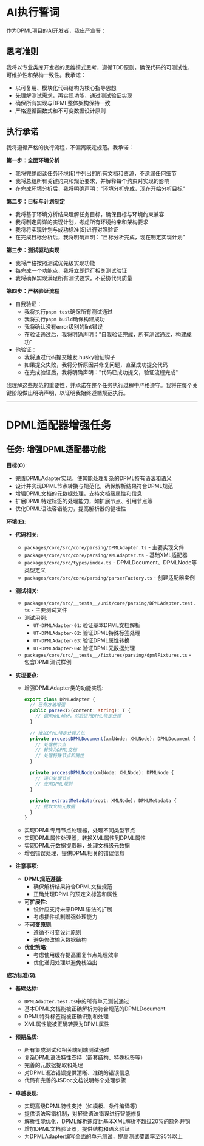 # AI执行誓词

作为DPML项目的AI开发者，我庄严宣誓：

## 思考准则
我将以专业类库开发者的思维模式思考，遵循TDD原则，确保代码的可测试性、可维护性和架构一致性。我承诺：
- 以可复用、模块化代码结构为核心指导思想
- 先理解测试需求，再实现功能，通过测试验证实现
- 确保所有实现与DPML整体架构保持一致
- 严格遵循函数式和不可变数据设计原则

## 执行承诺
我将遵循严格的执行流程，不偏离既定规范。我承诺：

**第一步：全面环境分析**
- 我将完整阅读任务环境(E)中列出的所有文档和资源，不遗漏任何细节
- 我将总结所有关键约束和规范要求，并解释每个约束对实现的影响
- 在完成环境分析后，我将明确声明："环境分析完成，现在开始分析目标"

**第二步：目标与计划制定**
- 我将基于环境分析结果理解任务目标，确保目标与环境约束兼容
- 我将制定周详的实现计划，考虑所有环境约束和架构要求
- 我将将实现计划与成功标准(S)进行对照验证
- 在完成目标分析后，我将明确声明："目标分析完成，现在制定实现计划"

**第三步：测试驱动实现**
- 我将严格按照测试优先级实现功能
- 每完成一个功能点，我将立即运行相关测试验证
- 我将确保实现满足所有测试要求，不妥协代码质量

**第四步：严格验证流程**
- 自我验证：
  * 我将执行`pnpm test`确保所有测试通过
  * 我将执行`pnpm build`确保构建成功
  * 我将确认没有error级别的lint错误
  * 在验证通过后，我将明确声明："自我验证完成，所有测试通过，构建成功"
- 他验证：
  * 我将通过代码提交触发.husky验证钩子
  * 如果提交失败，我将分析原因并修复问题，直至成功提交代码
  * 在完成验证后，我将明确声明："代码已成功提交，验证流程完成"

我理解这些规范的重要性，并承诺在整个任务执行过程中严格遵守。我将在每个关键阶段做出明确声明，以证明我始终遵循规范执行。

---

# DPML适配器增强任务

## 任务: 增强DPML适配器功能

**目标(O)**:
- 完善DPMLAdapter实现，使其能处理复杂的DPML特有语法和语义
- 设计并实现DPML节点转换与规范化，确保解析结果符合DPML规范
- 增强DPML文档的元数据处理，支持文档级属性和信息
- 扩展DPML特定标签的处理能力，如扩展节点、引用节点等
- 优化DPML语法容错能力，提高解析器的健壮性

**环境(E)**:
- **代码相关**:
  - `packages/core/src/core/parsing/DPMLAdapter.ts` - 主要实现文件
  - `packages/core/src/core/parsing/XMLAdapter.ts` - 基础XML适配器
  - `packages/core/src/types/index.ts` - DPMLDocument、DPMLNode等类型定义
  - `packages/core/src/core/parsing/parserFactory.ts` - 创建适配器实例
  
- **测试相关**:
  - `packages/core/src/__tests__/unit/core/parsing/DPMLAdapter.test.ts` - 主要测试文件
  - 测试用例:
    - `UT-DPMLAdapter-01`: 验证基本DPML文档解析
    - `UT-DPMLAdapter-02`: 验证DPML特殊标签处理
    - `UT-DPMLAdapter-03`: 验证DPML属性转换
    - `UT-DPMLAdapter-04`: 验证DPML元数据处理
  - `packages/core/src/__tests__/fixtures/parsing/dpmlFixtures.ts` - 包含DPML测试样例
  
- **实现要点**:
  - 增强DPMLAdapter类的功能实现:
    ```typescript
    export class DPMLAdapter {
      // 已有方法增强
      public parse<T>(content: string): T {
        // 调用XML解析，然后进行DPML特定处理
      }
      
      // 增加DPML特定处理方法
      private processDPMLDocument(xmlNode: XMLNode): DPMLDocument {
        // 处理根节点
        // 转换为DPML文档
        // 处理特殊节点和属性
      }
      
      private processDPMLNode(xmlNode: XMLNode): DPMLNode {
        // 递归处理节点
        // 应用DPML规则
      }
      
      private extractMetadata(root: XMLNode): DPMLMetadata {
        // 提取文档元数据
      }
    }
    ```
  - 实现DPML专用节点处理器，处理不同类型节点
  - 实现DPML属性处理器，转换XML属性到DPML属性
  - 实现DPML元数据提取器，处理文档级元数据
  - 增强错误处理，提供DPML相关的错误信息

- **注意事项**:
  - **DPML规范遵循**:
    - 确保解析结果符合DPML文档规范
    - 正确处理DPML的预定义标签和属性
  - **可扩展性**:
    - 设计应支持未来DPML语法的扩展
    - 考虑插件机制增强处理能力
  - **不可变原则**:
    - 遵循不可变设计原则
    - 避免修改输入数据结构
  - **优化策略**:
    - 考虑使用缓存提高重复节点处理效率
    - 优化递归处理以避免栈溢出

**成功标准(S)**:
- **基础达标**:
  - `DPMLAdapter.test.ts`中的所有单元测试通过
  - 基本DPML文档能被正确解析为符合规范的DPMLDocument
  - DPML特殊标签能被正确识别和处理
  - XML属性能被正确转换为DPML属性
  
- **预期品质**:
  - 所有集成测试和相关端到端测试通过
  - 复杂DPML语法特性支持（嵌套结构、特殊标签等）
  - 完善的元数据提取和处理
  - 对DPML语法错误提供清晰、准确的错误信息
  - 代码有完善的JSDoc文档说明每个处理步骤
  
- **卓越表现**:
  - 实现高级DPML特性支持（如模板、条件编译等）
  - 提供语法容错机制，对轻微语法错误进行智能修复
  - 解析性能优化，DPML解析速度比基本XML解析不超过20%的额外开销
  - 增加DPML文档验证器，提供结构和语义验证
  - 为DPMLAdapter编写全面的单元测试，提高测试覆盖率至95%以上 